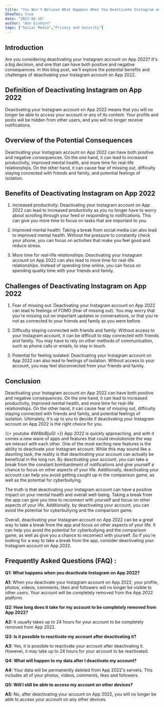 ```yaml
---
title: "You Won't Believe What Happens When You Deactivate Instagram on App 2022!"
ShowToc: true 
date: "2023-04-20"
author: "Ann Einhorn" 
tags: ["Social Media","Privacy and Security"]
---
```

## Introduction

Are you considering deactivating your Instagram account on App 2022? It's a big decision, and one that can have both positive and negative consequences. In this blog post, we'll explore the potential benefits and challenges of deactivating your Instagram account on App 2022. 

## Definition of Deactivating Instagram on App 2022

Deactivating your Instagram account on App 2022 means that you will no longer be able to access your account or any of its content. Your profile and posts will be hidden from other users, and you will no longer receive notifications.

## Overview of the Potential Consequences

Deactivating your Instagram account on App 2022 can have both positive and negative consequences. On the one hand, it can lead to increased productivity, improved mental health, and more time for real-life relationships. On the other hand, it can cause fear of missing out, difficulty staying connected with friends and family, and potential feelings of isolation. 

## Benefits of Deactivating Instagram on App 2022

1. Increased productivity: Deactivating your Instagram account on App 2022 can lead to increased productivity as you no longer have to worry about scrolling through your feed or responding to notifications. This can give you more time to focus on tasks that are important to you. 

2. Improved mental health: Taking a break from social media can also lead to improved mental health. Without the pressure to constantly check your phone, you can focus on activities that make you feel good and reduce stress. 

3. More time for real-life relationships: Deactivating your Instagram account on App 2022 can also lead to more time for real-life relationships. Instead of spending time online, you can focus on spending quality time with your friends and family. 

## Challenges of Deactivating Instagram on App 2022

1. Fear of missing out: Deactivating your Instagram account on App 2022 can lead to feelings of FOMO (fear of missing out). You may worry that you're missing out on important updates or conversations, or that you're not as connected to your friends and family as you were before. 

2. Difficulty staying connected with friends and family: Without access to your Instagram account, it can be difficult to stay connected with friends and family. You may have to rely on other methods of communication, such as phone calls or emails, to stay in touch. 

3. Potential for feeling isolated: Deactivating your Instagram account on App 2022 can also lead to feelings of isolation. Without access to your account, you may feel disconnected from your friends and family. 

## Conclusion

Deactivating your Instagram account on App 2022 can have both positive and negative consequences. On the one hand, it can lead to increased productivity, improved mental health, and more time for real-life relationships. On the other hand, it can cause fear of missing out, difficulty staying connected with friends and family, and potential feelings of isolation. Ultimately, it's up to you to decide if deactivating your Instagram account on App 2022 is the right choice for you.

{{< youtube 4WI8biBjuGI >}} 
App 2022 is quickly approaching, and with it comes a new wave of apps and features that could revolutionize the way we interact with each other. One of the most exciting new features is the ability to deactivate your Instagram account. While this may sound like a daunting task, the reality is that deactivating your account can actually be beneficial in the long run. By deactivating your account, you can take a break from the constant bombardment of notifications and give yourself a chance to focus on other aspects of your life. Additionally, deactivating your account can help you avoid getting caught up in the comparison game, as well as the potential for cyberbullying. 

The truth is that deactivating your Instagram account can have a positive impact on your mental health and overall well-being. Taking a break from the app can give you time to reconnect with yourself and focus on other aspects of your life. Additionally, by deactivating your account, you can avoid the potential for cyberbullying and the comparison game. 

Overall, deactivating your Instagram account on App 2022 can be a great way to take a break from the app and focus on other aspects of your life. It can help you avoid the potential for cyberbullying and the comparison game, as well as give you a chance to reconnect with yourself. So if you're looking for a way to take a break from the app, consider deactivating your Instagram account on App 2022.

## Frequently Asked Questions (FAQ) :
**Q1: What happens when you deactivate Instagram on App 2022?**

**A1:** When you deactivate your Instagram account on App 2022, your profile, photos, videos, comments, likes and followers will no longer be visible to other users. Your account will be completely removed from the App 2022 platform.

**Q2: How long does it take for my account to be completely removed from App 2022?**

**A2:** It usually takes up to 24 hours for your account to be completely removed from App 2022.

**Q3: Is it possible to reactivate my account after deactivating it?**

**A3:** Yes, it is possible to reactivate your account after deactivating it. However, it may take up to 24 hours for your account to be reactivated.

**Q4: What will happen to my data after I deactivate my account?**

**A4:** Your data will be permanently deleted from App 2022's servers. This includes all of your photos, videos, comments, likes and followers.

**Q5: Will I still be able to access my account on other devices?**

**A5:** No, after deactivating your account on App 2022, you will no longer be able to access your account on any other devices.


